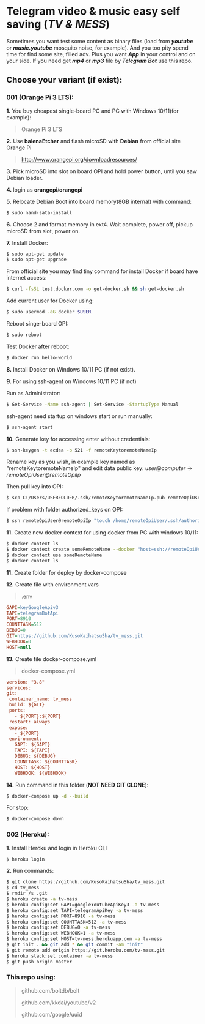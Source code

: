 # Telegram video & music easy self saving (*TV & MESS*)

Sometimes you want test some content as binary files (load from ***youtube*** or ***music.youtube*** mosquito noise, for example). And you too pity spend time for find some site, filled adv. Plus you want ***App*** in your control and on your side.
If you need get ***mp4*** or ***mp3*** file by ***Telegram Bot*** use this repo.

## Choose your variant (if exist):

### 001 (Orange Pi 3 LTS):

**1.** You buy cheapest single-board PC and PC with Windows 10/11(for example):

   > Orange Pi 3 LTS

**2.** Use **balenaEtcher** and flash microSD with **Debian** from official site Orange Pi

   > http://www.orangepi.org/downloadresources/

**3.** Pick microSD into slot on board OPI and hold power button, until you saw Debian loader.

**4.** login as **orangepi**/**orangepi**

**5.** Relocate Debian Boot into board memory(8GB internal) with command:

   ```sh
$ sudo nand-sata-install
   ```

**6.** Choose 2 and format memory in ext4. Wait complete, power off, pickup microSD from slot, power on.

**7.** Install Docker:

   ```sh
$ sudo apt-get update
$ sudo apt-get upgrade
   ```

   From official site you may find tiny command for install Docker if board have internet access:

   ```sh
$ curl -fsSL test.docker.com -o get-docker.sh && sh get-docker.sh
   ```

   Add current user for Docker using:

   ```sh
$ sudo usermod -aG docker $USER
   ```

   Reboot singe-board OPI:

   ```sh
$ sudo reboot
   ```

   Test Docker after reboot:

   ```sh
$ docker run hello-world
   ```

**8.** Install Docker on Windows 10/11 PC (if not exist). 

**9.** For using ssh-agent on Windows 10/11 PC (if not)

   Run as Administrator:

   ```sh
$ Get-Service -Name ssh-agent | Set-Service -StartupType Manual
   ```

   ssh-agent need startup on windows start or run manually:

   ```sh
$ ssh-agent start
   ```

**10.** Generate key for accessing enter without credentials:

   ```sh
$ ssh-keygen -t ecdsa -b 521 -f remoteKeytoremoteNameIp
   ```

   Rename key as you wish, in example key named as "remoteKeytoremoteNameIp" and edit data public key: *user@computer* => *remoteOpiUser@remoteOpiIp*
    
   Then pull key into OPI:

   ```sh
$ scp C:/Users/USERFOLDER/.ssh/remoteKeytoremoteNameIp.pub remoteOpiUser@remoteOpiIp:/home/remoteOpiUser/.ssh/authorized_keys
   ```

   If problem with folder authorized_keys on OPI:
    

   ```sh
$ ssh remoteOpiUser@remoteOpiIp "touch /home/remoteOpiUser/.ssh/authorized_keys && chmod 600 /home/remoteOpiUser/.ssh/authorized_keys"
   ```

**11.** Create new docker context for using docker from PC with windows 10/11:

   ```sh
$ docker context ls
$ docker context create someRemoteName --docker "host=ssh://remoteOpiUser@remoteOpiIp"
$ docker context use someRemoteName
$ docker context ls
   ```

**11.** Create folder for deploy by docker-compose

**12.** Create file with environment vars

   > .env

   ```ini
GAPI=keyGoogleApiv3
TAPI=telegramBotApi
PORT=8910
COUNTTASK=512
DEBUG=0
GIT=https://github.com/KusoKaihatsuSha/tv_mess.git
WEBHOOK=0
HOST=null
   ```

**13.** Create file docker-compose.yml

   > docker-compose.yml

   ```ini
version: "3.8"
services:
  git:
    container_name: tv_mess
    build: ${GIT}
    ports:
      - ${PORT}:${PORT}
    restart: always
    expose:
      - ${PORT}
    environment:
      GAPI: ${GAPI}
      TAPI: ${TAPI}
      DEBUG: ${DEBUG}
      COUNTTASK: ${COUNTTASK}
      HOST: ${HOST}
      WEBHOOK: ${WEBHOOK}
   ```

**14.** Run command in this folder (**NOT NEED GIT CLONE**):

   ```sh
$ docker-compose up -d --build    
   ```

   For stop: 
    

   ```sh
$ docker-compose down
   ```

### 002 (Heroku):

**1.** Install Heroku and login in Heroku CLI

   ```sh
$ heroku login
   ```

**2.** Run commands:

   ```sh
$ git clone https://github.com/KusoKaihatsuSha/tv_mess.git
$ cd tv_mess
$ rmdir /s .git
$ heroku create -a tv-mess
$ heroku config:set GAPI=googleYoutubeApiKey3 -a tv-mess
$ heroku config:set TAPI=telegramApiKey -a tv-mess
$ heroku config:set PORT=8910 -a tv-mess
$ heroku config:set COUNTTASK=512 -a tv-mess
$ heroku config:set DEBUG=0 -a tv-mess
$ heroku config:set WEBHOOK=1 -a tv-mess
$ heroku config:set HOST=tv-mess.herokuapp.com -a tv-mess
$ git init . && git add * && git commit -am "init"
$ git remote add origin https://git.heroku.com/tv-mess.git
$ heroku stack:set container -a tv-mess
$ git push origin master
   ```

### This repo using:


> github.com/boltdb/bolt
>
> github.com/kkdai/youtube/v2
>
> github.com/google/uuid